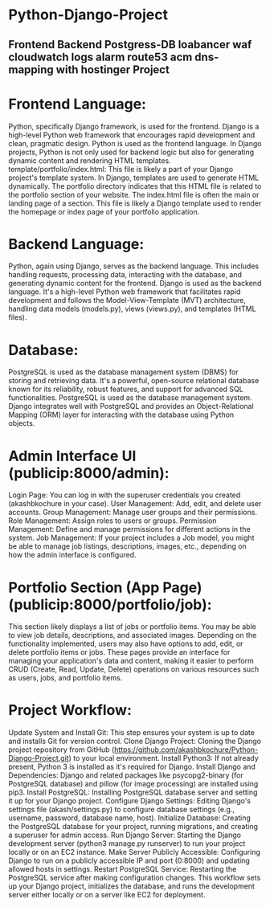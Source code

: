 # Python-Django-Project #

## Frontend Backend Postgress-DB loabancer waf cloudwatch logs alarm route53 acm dns-mapping with hostinger Project ##

# Frontend Language: 
Python, specifically Django framework, is used for the frontend. Django is a high-level Python web framework that encourages rapid development and clean, pragmatic design. Python is used as the frontend language. In Django projects, Python is not only used for backend logic but also for generating dynamic content and rendering HTML templates. template/portfolio/index.html: This file is likely a part of your Django project's template system. In Django, templates are used to generate HTML dynamically. The portfolio directory indicates that this HTML file is related to the portfolio section of your website. The index.html file is often the main or landing page of a section. This file is likely a Django template used to render the homepage or index page of your portfolio application.

# Backend Language: 
Python, again using Django, serves as the backend language. This includes handling requests, processing data, interacting with the database, and generating dynamic content for the frontend. Django is used as the backend language. It's a high-level Python web framework that facilitates rapid development and follows the Model-View-Template (MVT) architecture, handling data models (models.py), views (views.py), and templates (HTML files).

# Database: 
PostgreSQL is used as the database management system (DBMS) for storing and retrieving data. It's a powerful, open-source relational database known for its reliability, robust features, and support for advanced SQL functionalities. PostgreSQL is used as the database management system. Django integrates well with PostgreSQL and provides an Object-Relational Mapping (ORM) layer for interacting with the database using Python objects.


# Admin Interface UI (publicip:8000/admin):

Login Page: You can log in with the superuser credentials you created (akashbkochure in your case).
User Management: Add, edit, and delete user accounts.
Group Management: Manage user groups and their permissions.
Role Management: Assign roles to users or groups.
Permission Management: Define and manage permissions for different actions in the system.
Job Management: If your project includes a Job model, you might be able to manage job listings, descriptions, images, etc., depending on how the admin interface is configured.

# Portfolio Section (App Page) (publicip:8000/portfolio/job):

This section likely displays a list of jobs or portfolio items.
You may be able to view job details, descriptions, and associated images.
Depending on the functionality implemented, users may also have options to add, edit, or delete portfolio items or jobs.
These pages provide an interface for managing your application's data and content, making it easier to perform CRUD (Create, Read, Update, Delete) operations on various resources such as users, jobs, and portfolio items.

# Project Workflow:

Update System and Install Git: This step ensures your system is up to date and installs Git for version control.
Clone Django Project: Cloning the Django project repository from GitHub (https://github.com/akashbkochure/Python-Django-Project.git) to your local environment.
Install Python3: If not already present, Python 3 is installed as it's required for Django.
Install Django and Dependencies: Django and related packages like psycopg2-binary (for PostgreSQL database) and pillow (for image processing) are installed using pip3.
Install PostgreSQL: Installing PostgreSQL database server and setting it up for your Django project.
Configure Django Settings: Editing Django's settings file (akash/settings.py) to configure database settings (e.g., username, password, database name, host).
Initialize Database: Creating the PostgreSQL database for your project, running migrations, and creating a superuser for admin access.
Run Django Server: Starting the Django development server (python3 manage.py runserver) to run your project locally or on an EC2 instance.
Make Server Publicly Accessible: Configuring Django to run on a publicly accessible IP and port (0:8000) and updating allowed hosts in settings.
Restart PostgreSQL Service: Restarting the PostgreSQL service after making configuration changes.
This workflow sets up your Django project, initializes the database, and runs the development server either locally or on a server like EC2 for deployment.

